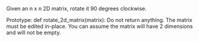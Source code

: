Given an n x n 2D matrix, rotate it 90 degrees clockwise.

Prototype: def rotate_2d_matrix(matrix): Do not return anything. The matrix must be edited in-place. You can assume the matrix will have 2 dimensions and will not be empty.
